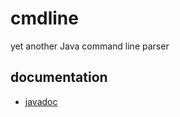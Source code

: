 cmdline
=======

yet another Java command line parser

## documentation

- [javadoc](http://jasonnet.github.io/cmdline/javadoc/)

